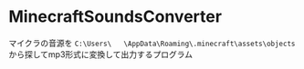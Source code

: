 # MinecraftSoundsConverter 
マイクラの音源を `C:\Users\   \AppData\Roaming\.minecraft\assets\objects` から探してmp3形式に変換して出力するプログラム
